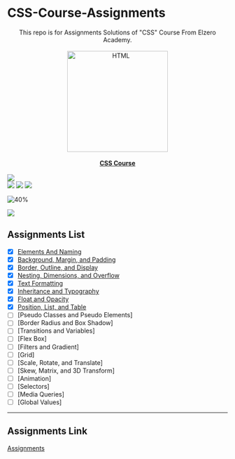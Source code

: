 # CSS-Course-Assignments
<div align="center">This repo is for Assignments Solutions of "CSS" Course From Elzero Academy.</div>
<br>
<a href="https://www.youtube.com/playlist?list=PLDoPjvoNmBAzjsz06gkzlSrlev53MGIKe" >
<div align="center">
<img src="https://seeklogo.com/images/C/css-3-logo-023C1A7171-seeklogo.com.png" width="230" alt="HTML"></div><div align="center"><br><b>CSS Course</b></div></a>
<br>
<img src="https://user-images.githubusercontent.com/73097560/115834477-dbab4500-a447-11eb-908a-139a6edaec5c.gif">
<br>
<img src="https://img.shields.io/badge/Total%20Number%20Of%20Hours%20For%20This%20Course-11h28m-blue">

<img src="https://img.shields.io/badge/Total%20Number%20Of%20Lessons%20For%20This%20Course-88 Lesson-orange">

<img src="https://img.shields.io/badge/Total%20Number%20Of%20Assignments%20For%20This%20Course-76 Assignments-blue">

![40%](https://progress-bar.dev/40/?title=Completed)
<br>

<img src="https://user-images.githubusercontent.com/73097560/115834477-dbab4500-a447-11eb-908a-139a6edaec5c.gif">

## Assignments List
- [x] [Elements And Naming](https://github.com/alimoustafa2000/CSS-Course-Assignments/tree/main/01-%20Elements%20And%20Naming)
- [x] [Background, Margin, and Padding](https://github.com/alimoustafa2000/CSS-Course-Assignments/tree/main/02-%20Background%2C%20Margin%2C%20and%20Padding)
- [x] [Border, Outline, and Display](https://github.com/alimoustafa2000/CSS-Course-Assignments/tree/main/03-%20Border%2C%20Outline%2C%20and%20Display)
- [x] [Nesting, Dimensions, and Overflow](https://github.com/alimoustafa2000/CSS-Course-Assignments/tree/main/04-%20Nesting%2C%20Dimensions%2C%20and%20Overflow)
- [x] [Text Formatting](https://github.com/alimoustafa2000/CSS-Course-Assignments/tree/main/05-%20Text%20Formatting)
- [x] [Inheritance and Typography](https://github.com/alimoustafa2000/CSS-Course-Assignments/tree/main/06-%20Inheritance%20and%20Typography)
- [x] [Float and Opacity](https://github.com/alimoustafa2000/CSS-Course-Assignments/tree/main/07-%20Float%20and%20Opacity)
- [x] [Position, List, and Table](https://github.com/alimoustafa2000/CSS-Course-Assignments/tree/main/08-%20Position%2C%20List%2C%20and%20Table)
- [ ] [Pseudo Classes and Pseudo Elements]
- [ ] [Border Radius and Box Shadow]
- [ ] [Transitions and Variables]
- [ ] [Flex Box]
- [ ] [Filters and Gradient]
- [ ] [Grid]
- [ ] [Scale, Rotate, and Translate]
- [ ] [Skew, Matrix, and 3D Transform]
- [ ] [Animation]
- [ ] [Selectors]
- [ ] [Media Queries]
- [ ] [Global Values]

---

## Assignments Link
[Assignments](https://elzero.org/category/assignments/css-assignments/)
